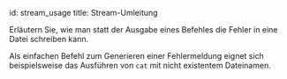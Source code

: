 id: stream_usage
title: Stream-Umleitung

Erläutern Sie, wie man statt der Ausgabe eines Befehles die Fehler in eine Datei schreiben kann.

Als einfachen Befehl zum Generieren einer Fehlermeldung eignet sich beispielsweise das Ausführen von `cat` mit nicht existentem Dateinamen.
